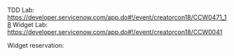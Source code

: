 TDD Lab: https://developer.servicenow.com/app.do#!/event/creatorcon18/CCW0471_18
Widget Lab: https://developer.servicenow.com/app.do#!/event/creatorcon18/CCW0041

Widget reservation: 

